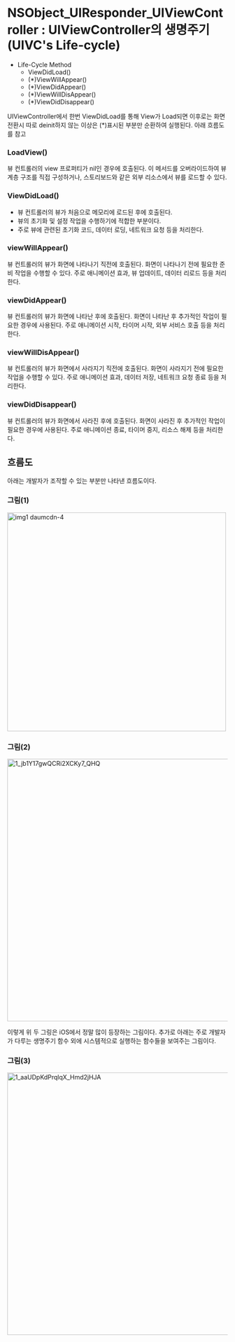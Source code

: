 # NSObject_UIResponder_UIViewController : UIViewController의 생명주기 (UIVC's Life-cycle)


- Life-Cycle Method
    - ViewDidLoad()
    - (*)ViewWillAppear()
    - (*)ViewDidAppear()
    - (*)ViewWillDisAppear()
    - (*)ViewDidDisappear()

UIViewController에서 한번 ViewDidLoad를 통해 View가 Load되면 이후로는 화면전환시 따로 deinit하지 않는 이상은 (*)표시된 부분만 순환하여 실행된다. 아래 흐름도를 참고    

### LoadView()
뷰 컨트롤러의 view 프로퍼티가 nil인 경우에 호출된다.
이 메서드를 오버라이드하여 뷰 계층 구조를 직접 구성하거나, 스토리보드와 같은 외부 리소스에서 뷰를 로드할 수 있다.

### ViewDidLoad()
- 뷰 컨트롤러의 뷰가 처음으로 메모리에 로드된 후에 호출된다.
- 뷰의 초기화 및 설정 작업을 수행하기에 적합한 부분이다.
- 주로 뷰에 관련된 초기화 코드, 데이터 로딩, 네트워크 요청 등을 처리한다.

### viewWillAppear() 
뷰 컨트롤러의 뷰가 화면에 나타나기 직전에 호출된다.
화면이 나타나기 전에 필요한 준비 작업을 수행할 수 있다.
주로 애니메이션 효과, 뷰 업데이트, 데이터 리로드 등을 처리한다.

### viewDidAppear() 
뷰 컨트롤러의 뷰가 화면에 나타난 후에 호출된다.
화면이 나타난 후 추가적인 작업이 필요한 경우에 사용된다.
주로 애니메이션 시작, 타이머 시작, 외부 서비스 호출 등을 처리한다.

### viewWillDisAppear() 
뷰 컨트롤러의 뷰가 화면에서 사라지기 직전에 호출된다.
화면이 사라지기 전에 필요한 작업을 수행할 수 있다.
주로 애니메이션 효과, 데이터 저장, 네트워크 요청 종료 등을 처리한다.

### viewDidDisappear() 
뷰 컨트롤러의 뷰가 화면에서 사라진 후에 호출된다.
화면이 사라진 후 추가적인 작업이 필요한 경우에 사용된다.
주로 애니메이션 종료, 타이머 중지, 리소스 해제 등을 처리한다.

## 흐름도

아래는 개발자가 조작할 수 있는 부분만 나타낸 흐름도이다.
### 그림(1)  
  <img width="500" alt="img1 daumcdn-4" src="https://github.com/isGeekCode/TIL/assets/76529148/23d9c401-415f-4bca-93e3-744f06224a29">  

### 그림(2)  
  <img width="600" alt="1_jb1Y17gwQCRi2XCKy7_QHQ" src="https://github.com/isGeekCode/TIL/assets/76529148/73d9eb10-f7f8-409c-8ace-913b9c785f29">  

이렇게 위 두 그링은 iOS에서 정말 많이 등장하는 그림이다. 
추가로 아래는 주로 개발자가 다루는 생명주기 함수 외에 시스템적으로 실행하는 함수들을 보여주는 그림이다. 

### 그림(3)  
  <img width="600" alt="1_aaUDpKdPrqlqX_Hmd2jHJA" src="https://github.com/isGeekCode/TIL/assets/76529148/140998e1-8620-4328-a067-465fbdea375f">  

